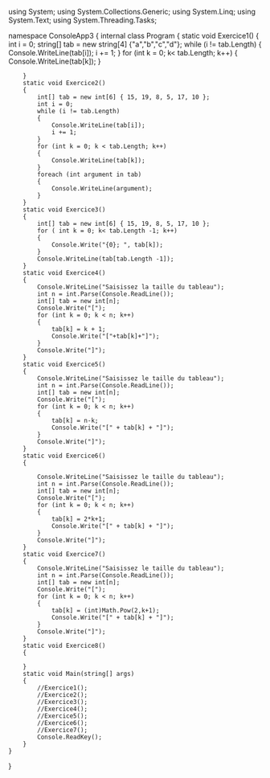 using System;
using System.Collections.Generic;
using System.Linq;
using System.Text;
using System.Threading.Tasks;

namespace ConsoleApp3
{
    internal class Program
    {
        static void Exercice1()
        {
            int i = 0;
            string[] tab = new string[4] {"a","b","c","d"};
            while (i != tab.Length) 
            {
                Console.WriteLine(tab[i]);
                i += 1;
            }
            for (int k = 0; k< tab.Length; k++)
            {
                Console.WriteLine(tab[k]);
            }

        }
        static void Exercice2()
        {
            int[] tab = new int[6] { 15, 19, 8, 5, 17, 10 };
            int i = 0;
            while (i != tab.Length)
            {
                Console.WriteLine(tab[i]);
                i += 1;
            }
            for (int k = 0; k < tab.Length; k++)
            {
                Console.WriteLine(tab[k]);
            }
            foreach (int argument in tab)
            {
                Console.WriteLine(argument);
            }
        }
        static void Exercice3()
        {
            int[] tab = new int[6] { 15, 19, 8, 5, 17, 10 };
            for ( int k = 0; k< tab.Length -1; k++)
            {
                Console.Write("{0}; ", tab[k]);
            }
            Console.WriteLine(tab[tab.Length -1]);
        }
        static void Exercice4()
        {
            Console.WriteLine("Saisissez la taille du tableau");
            int n = int.Parse(Console.ReadLine());
            int[] tab = new int[n];
            Console.Write("[");
            for (int k = 0; k < n; k++)
            {
                tab[k] = k + 1;
                Console.Write("["+tab[k]+"]");
            }
            Console.Write("]");
        }
        static void Exercice5()
        {
            Console.WriteLine("Saisissez le taille du tableau");
            int n = int.Parse(Console.ReadLine());
            int[] tab = new int[n];
            Console.Write("[");
            for (int k = 0; k < n; k++)
            {
                tab[k] = n-k;
                Console.Write("[" + tab[k] + "]");
            }
            Console.Write("]");
        }
        static void Exercice6()
        {

            Console.WriteLine("Saisissez le taille du tableau");
            int n = int.Parse(Console.ReadLine());
            int[] tab = new int[n];
            Console.Write("[");
            for (int k = 0; k < n; k++)
            {
                tab[k] = 2*k+1;
                Console.Write("[" + tab[k] + "]");
            }
            Console.Write("]");
        }
        static void Exercice7()
        {
            Console.WriteLine("Saisissez le taille du tableau");
            int n = int.Parse(Console.ReadLine());
            int[] tab = new int[n];
            Console.Write("[");
            for (int k = 0; k < n; k++)
            {
                tab[k] = (int)Math.Pow(2,k+1);
                Console.Write("[" + tab[k] + "]");
            }
            Console.Write("]");
        }
        static void Exercice8()
        {

        }
        static void Main(string[] args)
        {
            //Exercice1();
            //Exercice2();
            //Exercice3();
            //Exercice4();
            //Exercice5();
            //Exercice6();
            //Exercice7();
            Console.ReadKey();
        }
    }
   
}
